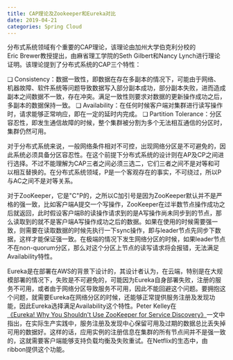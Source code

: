 ```yaml
---
title: CAP理论及Zookeeper和Eureka对比
date: 2019-04-21
categories: Spring Cloud
---
```


分布式系统领域有个重要的CAP理论，该理论由加州大学伯克利分校的Eric Brewer教授提出，由麻省理工学院的Seth Gilbert和Nancy Lynch进行理论证明。该理论提到了分布式系统的CAP三个特性：

❑ Consistency：数据一致性，即数据在存在多副本的情况下，可能由于网络、机器故障、软件系统等问题导致数据写入部分副本成功，部分副本失败，进而造成副本之间数据不一致，存在冲突。满足一致性则要求对数据的更新操作成功之后，多副本的数据保持一致。
❑ Availability：在任何时候客户端对集群进行读写操作时，请求能够正常响应，即在一定的延时内完成。
❑ Partition Tolerance：分区容忍性，即发生通信故障的时候，整个集群被分割为多个无法相互通信的分区时，集群仍然可用。

对于分布式系统来说，一般网络条件相对不可控，出现网络分区是不可避免的，因此系统必须具备分区容忍性。在这个前提下分布式系统的设计则在AP及CP之间进行选择。不过不能理解为CAP三者之间必须三选二，它们三者之间不是对等和可以相互替换的。在分布式系统领域，P是一个客观存在的事实，不可绕过，所以P与AC之间不是对等关系。

对于ZooKeeper，它是"C"P的，之所以C加引号是因为ZooKeeper默认并不是严格的强一致，比如客户端A提交一个写操作，ZooKeeper在过半数节点操作成功之后就返回，此时假设客户端B的读操作请求到的是A写操作尚未同步到的节点，那么读取到的就不是客户端A写操作成功之后的数据。如果在使用的时候需要强一致，则需要在读取数据的时候先执行一下sync操作，即与leader节点先同步下数据，这样才能保证强一致。在极端的情况下发生网络分区的时候，如果leader节点不在non-quorum分区，那么对这个分区上节点的读写请求将会报错，无法满足Availability特性。

Eureka是在部署在AWS的背景下设计的，其设计者认为，在云端，特别是在大规模部署的情况下，失败是不可避免的，可能因为Eureka自身部署失败，注册的服务不可用，或者由于网络分区导致服务不可用，因此不能回避这个问题。要拥抱这个问题，就需要Eureka在网络分区的时候，还能够正常提供服务注册及发现功能，因此Eureka选择满足Availability这个特性。Peter Kelley在[《Eureka! Why You Shouldn't Use ZooKeeper for Service Discovery》](http://medium.com/knerd/eureka-why-you-shouldnt-use-zookeeper-for-service-discovery-4932c5c7e764)一文中指出，在实际生产实践中，服务注册及发现中心保留可用及过期的数据总比丢失掉可用的数据好。这样的话，应用实例的注册信息在集群的所有节点间并不是强一致的，这就需要客户端能够支持负载均衡及失败重试。在Netflix的生态中，由ribbon提供这个功能。
